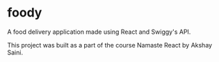# foody
A food delivery application made using React and Swiggy's API.

This project was built as a part of the course Namaste React by Akshay Saini.
